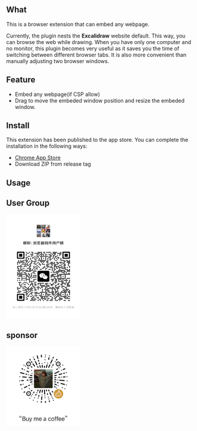 ## What
This is a browser extension that can embed any webpage.

Currently, the plugin nests the **Excalidraw** website default.
This way, you can browse the web while drawing.
When you have only one computer and no monitor, this plugin becomes very useful as it saves you the time of switching between different browser tabs. It is also more convenient than manually adjusting two browser windows.

## Feature

-  Embed any webpage(if CSP allow)
-  Drag to move the embeded window position and resize the embeded window.

## Install

This extension has been published to the app store.
You can complete the installation in the following ways:

- [Chrome App Store](https://chromewebstore.google.com/detail/embed-page/igmkkaffhdodfkecocbncmmnkjaahhld?authuser=0&hl=zh-CN)
- Download ZIP from release tag

## Usage

## User Group

<img src="https://github.com/cunzaizhuyi/embed-page-extension/raw/main/wx-group2.jpg" width="200" height="280">

## sponsor

<img src="https://github.com/cunzaizhuyi/embed-page-extension/raw/main/coffee.jpg" width="200" height="215">
